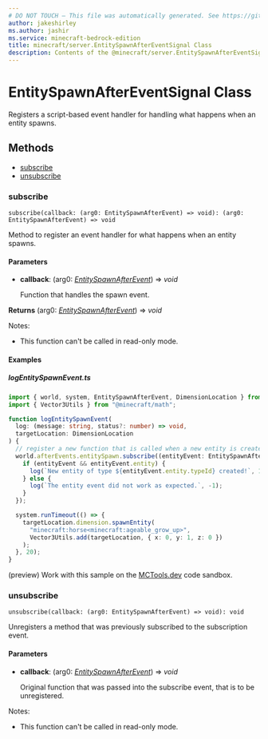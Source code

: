 ```yaml
---
# DO NOT TOUCH — This file was automatically generated. See https://github.com/mojang/minecraftapidocsgenerator to modify descriptions, examples, etc.
author: jakeshirley
ms.author: jashir
ms.service: minecraft-bedrock-edition
title: minecraft/server.EntitySpawnAfterEventSignal Class
description: Contents of the @minecraft/server.EntitySpawnAfterEventSignal class.
---
```

# EntitySpawnAfterEventSignal Class

Registers a script-based event handler for handling what happens when an entity spawns.

## Methods
- [subscribe](#subscribe)
- [unsubscribe](#unsubscribe)

### **subscribe**
`
subscribe(callback: (arg0: EntitySpawnAfterEvent) => void): (arg0: EntitySpawnAfterEvent) => void
`

Method to register an event handler for what happens when an entity spawns.

#### **Parameters**
- **callback**: (arg0: [*EntitySpawnAfterEvent*](EntitySpawnAfterEvent.md)) => *void*
  
  Function that handles the spawn event.

**Returns** (arg0: [*EntitySpawnAfterEvent*](EntitySpawnAfterEvent.md)) => *void*
  
Notes:
- This function can't be called in read-only mode.

#### Examples

##### ***logEntitySpawnEvent.ts***

```typescript
import { world, system, EntitySpawnAfterEvent, DimensionLocation } from "@minecraft/server";
import { Vector3Utils } from "@minecraft/math";

function logEntitySpawnEvent(
  log: (message: string, status?: number) => void,
  targetLocation: DimensionLocation
) {
  // register a new function that is called when a new entity is created.
  world.afterEvents.entitySpawn.subscribe((entityEvent: EntitySpawnAfterEvent) => {
    if (entityEvent && entityEvent.entity) {
      log(`New entity of type ${entityEvent.entity.typeId} created!`, 1);
    } else {
      log(`The entity event did not work as expected.`, -1);
    }
  });

  system.runTimeout(() => {
    targetLocation.dimension.spawnEntity(
      "minecraft:horse<minecraft:ageable_grow_up>",
      Vector3Utils.add(targetLocation, { x: 0, y: 1, z: 0 })
    );
  }, 20);
}
```

(preview) Work with this sample on the [MCTools.dev](https://mctools.dev/?open=gp/logEntitySpawnEvent.ts) code sandbox.

### **unsubscribe**
`
unsubscribe(callback: (arg0: EntitySpawnAfterEvent) => void): void
`

Unregisters a method that was previously subscribed to the subscription event.

#### **Parameters**
- **callback**: (arg0: [*EntitySpawnAfterEvent*](EntitySpawnAfterEvent.md)) => *void*
  
  Original function that was passed into the subscribe event, that is to be unregistered.
  
Notes:
- This function can't be called in read-only mode.
